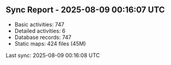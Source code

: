 ## Sync Report - 2025-08-09 00:16:07 UTC

- Basic activities: 747
- Detailed activities: 6
- Database records: 747
- Static maps: 424 files (45M)

Last sync: 2025-08-09 00:16:08 UTC

